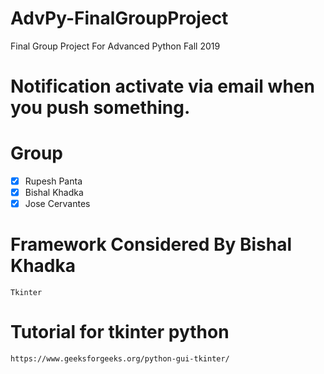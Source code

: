 # AdvPy-FinalGroupProject
Final Group Project For Advanced Python Fall 2019

# Notification activate via email when you push something.

# Group
- [x] Rupesh Panta
- [x] Bishal Khadka
- [x] Jose Cervantes

# Framework Considered By Bishal Khadka
```
Tkinter
```

# Tutorial for tkinter python
```
https://www.geeksforgeeks.org/python-gui-tkinter/
```
